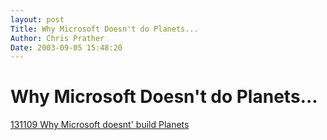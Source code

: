 ```yaml
---
layout: post
Title: Why Microsoft Doesn't do Planets...  
Author: Chris Prather
Date: 2003-09-05 15:48:20
---
```


# Why Microsoft Doesn't do Planets...
<a title="KB Article 131109 " href="http://support.microsoft.com/default.aspx?scid=http://support.microsoft.com:80/support/kb/articles/Q131/1/09.asp&NoWebContent=1">131109 Why Microsoft doesnt' build Planets</a>


